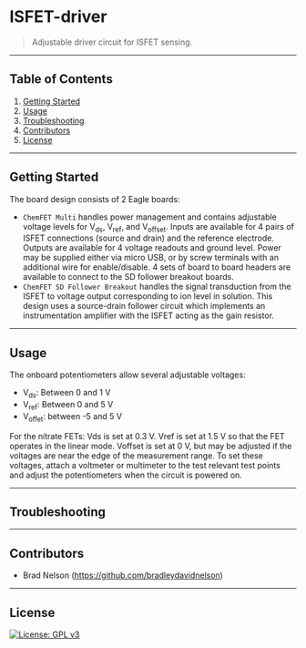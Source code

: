 # ISFET-driver
>Adjustable driver circuit for ISFET sensing.

---
## Table of Contents
1. [Getting Started](#getting-started)
1. [Usage](#usage)
1. [Troubleshooting](#troubleshooting)
1. [Contributors](#contributors)
1. [License](#license)

---
## Getting Started
The board design consists of 2 Eagle boards:
- `ChemFET Multi` handles power management and contains adjustable voltage levels for V<sub>ds</sub>, V<sub>ref</sub>, and V<sub>offset</sub>. Inputs are available for 4 pairs of ISFET connections (source and drain) and the reference electrode. Outputs are available for 4 voltage readouts and ground level. Power may be supplied either via micro USB, or by screw terminals with an additional wire for enable/disable. 4 sets of board to board headers are available to connect to the SD follower breakout boards.
- `ChemFET SD Follower Breakout` handles the signal transduction from the ISFET to voltage output corresponding to ion level in solution. This design uses a source-drain follower circuit which implements an instrumentation amplifier with the ISFET acting as the gain resistor.

---
## Usage
The onboard potentiometers allow several adjustable voltages:
- V<sub>ds</sub>: Between 0 and 1 V
- V<sub>ref</sub>: Between 0 and 5 V
- V<sub>offet</sub>: between -5 and 5 V

For the nitrate FETs: Vds is set at 0.3 V. Vref is set at 1.5 V so that the FET operates in the linear mode. Voffset is set at 0 V, but may be adjusted if the voltages are near the edge of the measurement range. To set these voltages, attach a voltmeter or multimeter to the test relevant test points and adjust the potentiometers when the circuit is powered on.

---
## Troubleshooting

---
## Contributors
- Brad Nelson (https://github.com/bradleydavidnelson)

---
## License
[![License: GPL v3](https://img.shields.io/badge/License-GPLv3-blue.svg)](https://www.gnu.org/licenses/gpl-3.0)
